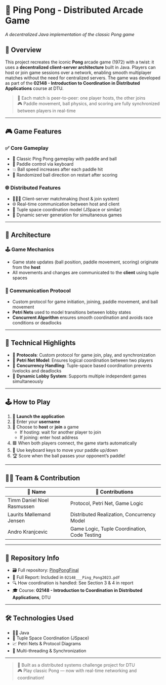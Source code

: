 # 🏓 Ping Pong - Distributed Arcade Game  
*A decentralized Java implementation of the classic Pong game*

## 🚀 Overview

This project recreates the iconic **Pong** arcade game (1972) with a twist: it uses a **decentralized client-server architecture** built in Java. Players can host or join game sessions over a network, enabling smooth multiplayer matches without the need for centralized servers. The game was developed as part of the **02148 - Introduction to Coordination in Distributed Applications** course at DTU.

> 👥 Each match is peer-to-peer: one player hosts, the other joins  
> 🎮 Paddle movement, ball physics, and scoring are fully synchronized between players in real-time

---

## 🎮 Game Features

### ✅ Core Gameplay
- 🎯 Classic Ping Pong gameplay with paddle and ball
- 🎹 Paddle control via keyboard
- 💥 Ball speed increases after each paddle hit
- 🏁 Randomized ball direction on restart after scoring

### 🌐 Distributed Features
- 🧑‍🤝‍🧑 Client-server matchmaking (host & join system)
- 🌐 Real-time communication between host and client
- 🔁 Tuple space coordination model (JSpace or similar)
- 🔄 Dynamic server generation for simultaneous games

---

## 🧠 Architecture

### 🕹 Game Mechanics
- Game state updates (ball position, paddle movement, scoring) originate from the **host**  
- All movements and changes are communicated to the **client** using tuple spaces

### 🔗 Communication Protocol
- Custom protocol for game initiation, joining, paddle movement, and ball movement  
- **Petri Nets** used to model transitions between lobby states  
- **Concurrent Algorithm** ensures smooth coordination and avoids race conditions or deadlocks

---

## 🧪 Technical Highlights

- 🧾 **Protocols**: Custom protocol for game join, play, and synchronization  
- 🧩 **Petri Net Model**: Ensures logical coordination between two players  
- 🧵 **Concurrency Handling**: Tuple-space based coordination prevents livelocks and deadlocks  
- 🔀 **Dynamic Lobby System**: Supports multiple independent games simultaneously

---

## 🕹 How to Play

1. 👤 **Launch the application**  
2. 📝 Enter your **username**
3. 🚪 Choose to **host** or **join** a game  
   - If hosting: wait for another player to join  
   - If joining: enter host address
4. 🟩 When both players connect, the game starts automatically
5. 🔼 Use keyboard keys to move your paddle up/down  
6. 🏆 Score when the ball passes your opponent’s paddle!

---

## 🧑‍💻 Team & Contribution

| 👤 Name                      | 🎯 Contributions                              |
|-----------------------------|-----------------------------------------------|
| Timm Daniel Noel Rasmussen  | Protocol, Petri Net, Game Logic               |
| Laurits Møllemand Jensen    | Distributed Realization, Concurrency Model    |
| Andro Kranjcevic            | Game Logic, Tuple Coordination, Code Testing  |

---

## 📂 Repository Info

- 🗃 Full repository: [PingPongFinal](https://github.com/AndroCrunch/PingPongFinal)
- 📝 Full Report: Included in `02148___Ping_Pong2023.pdf`  
- 🔍 How coordination is handled: See Section 3 & 4 in report  
- 🎓 Course: **02148 - Introduction to Coordination in Distributed Applications**, DTU

---

## 🛠 Technologies Used

- 🧑‍💻 Java  
- 🧰 Tuple Space Coordination (JSpace)  
- 📈 Petri Nets & Protocol Diagrams  
- 🧵 Multi-threading & Synchronization  

---

> 🧩 Built as a distributed systems challenge project for DTU  
> 🎮 Play classic Pong — now with real-time networking and coordination!
